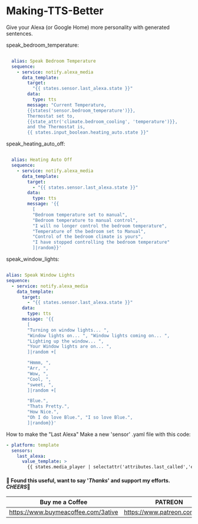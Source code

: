 # Making-TTS-Better
Give your Alexa (or Google Home) more personality with generated sentences.

speak_bedroom_temperature:
```yaml

  alias: Speak Bedroom Temperature
  sequence:
    - service: notify.alexa_media
      data_template:
        target: 
          "{{ states.sensor.last_alexa.state }}"
        data:
          type: tts
        message: "Current Temperature,
        {{states('sensor.bedroom_temperature')}},
        Thermostat set to,
        {{state_attr('climate.bedroom_cooling', 'temperature')}},
        and the Thermostat is,
        {{ states.input_boolean.heating_auto.state }}"
```

speak_heating_auto_off:

```yaml

  alias: Heating Auto Off
  sequence:
    - service: notify.alexa_media
      data_template:
        target:
          - "{{ states.sensor.last_alexa.state }}"
        data:
          type: tts
        message: '{{
          [
          "Bedroom temperature set to manual",
          "Bedroom temperature to manual control",
          "I will no longer control the bedroom temperature",
          "Temperature of the bedroom set to Manual",
          "Control of the bedroom climate is yours",
          "I have stopped controlling the bedroom temperature"
          ]|random}}'
  ```
  
  speak_window_lights:
  ```yaml

  alias: Speak Window Lights
  sequence:
    - service: notify.alexa_media
      data_template:
        target:
          - "{{ states.sensor.last_alexa.state }}"
        data:
          type: tts
        message: '{{
          [
          "Turning on window lights... ",
          "Window lights on... ", "Window lights coming on... ",
          "Lighting up the window... ",
          "Your Window lights are on... ",
          ]|random +[

          "Hmmm, ",
          "Arr, ",
          "Wow, ",
          "Cool, ",
          "sweet, ",
          ]|random +[

          "Blue.",
          "Thats Pretty.",
          "How Nice.",
          "Oh I do love Blue.", "I so love Blue.",
          ]|random}}'
```

How to make the "Last Alexa"
Make a new 'sensor' .yaml file with this code:
```yaml
- platform: template
  sensors:
    last_alexa:
      value_template: >
        {{ states.media_player | selectattr('attributes.last_called','eq',true) | map(attribute='entity_id') | first }}
```

#### 💖 Found this useful, want to say '*Thanks*' and support my efforts. *CHEERS*🍺
| Buy me a Coffee | PATREON |
|-----------------|---------|
| https://www.buymeacoffee.com/3ative | https://www.patreon.com/3ative |

